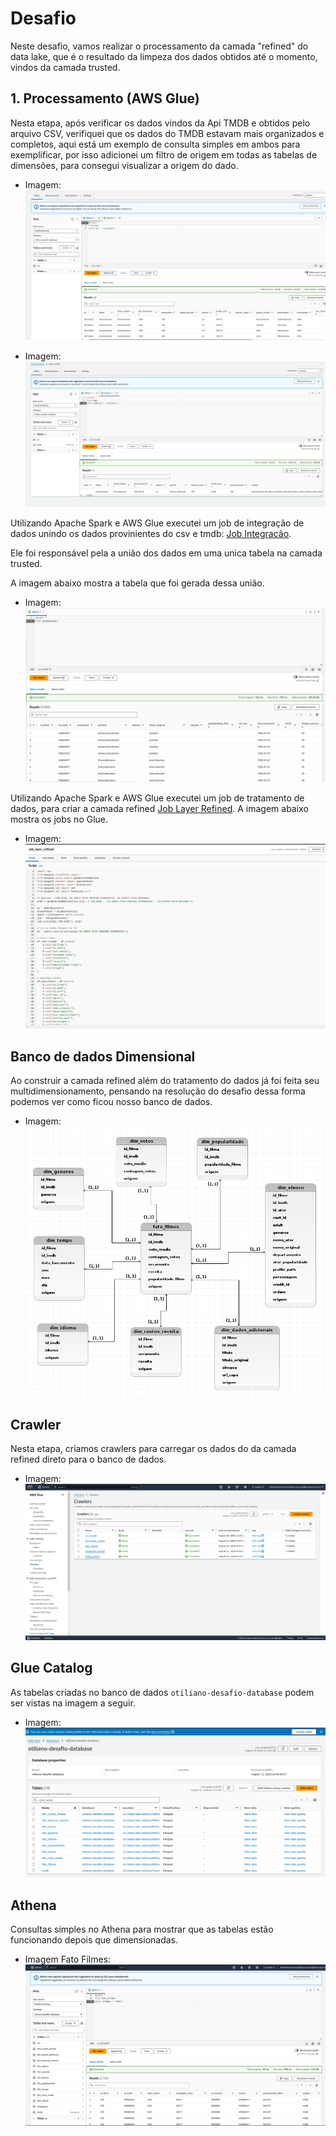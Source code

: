 # Desafio

Neste desafio, vamos realizar o processamento da camada "refined" do data lake, que é o resultado da limpeza dos 
dados obtidos até o momento, vindos da camada trusted.

## 1. Processamento (AWS Glue)

Nesta etapa, após verificar os dados vindos da Api TMDB e obtidos pelo arquivo CSV, verifiquei que os dados do TMDB estavam 
mais organizados e completos, aqui está um exemplo de consulta simples em ambos para exemplificar, por isso adicionei um filtro de origem
em todas as tabelas de dimensões, para consegui visualizar a origem do dado.

- Imagem: ![CSV](../evidencias/fotos/csv_dados.png)

- Imagem: ![CSV](../evidencias/fotos/tmdb_dados.png)


Utilizando Apache Spark e AWS Glue executei um job de integração de dados unindo os dados
provinientes do csv e tmdb: [Job Integracão](../desafio/job_integracao.py).

Ele foi responsável pela a união dos dados em uma unica tabela na camada trusted.

A imagem abaixo mostra a tabela que foi gerada dessa união.

- Imagem: ![tabela integracao](../evidencias/fotos/tabela_integracao.png)


Utilizando Apache Spark e AWS Glue executei um job de tratamento de dados, para criar a camada refined [Job Layer Refined](../desafio/job_layer_refined.py).
A imagem abaixo mostra os jobs no Glue.

- Imagem: ![jobs](../evidencias/fotos/job_layer_refined.png)

## Banco de dados Dimensional

Ao construir a camada refined além do tratamento do dados já foi feita seu multidimensionamento, pensando na resolução do desafio
dessa forma podemos ver como ficou nosso banco de dados.

- Imagem: ![banco-dados_dimensional](../evidencias/fotos/banco_dados_dimensional.png)


## Crawler

Nesta etapa, criamos crawlers para carregar os dados do da camada refined direto para o banco de dados.

- Imagem: ![Crawler](../evidencias/fotos/crawlers.png)

## Glue Catalog

As tabelas criadas no banco de dados `otiliano-desafio-database` podem ser vistas na imagem a seguir.

- Imagem: ![database](../evidencias/fotos/otiliano-desafio-database.png)


## Athena

Consultas simples no Athena para mostrar que as tabelas estão funcionando depois que dimensionadas.

- Imagem Fato Filmes: ![Consulta Athena](../evidencias/fotos/consulta_fato_filmes.png)

